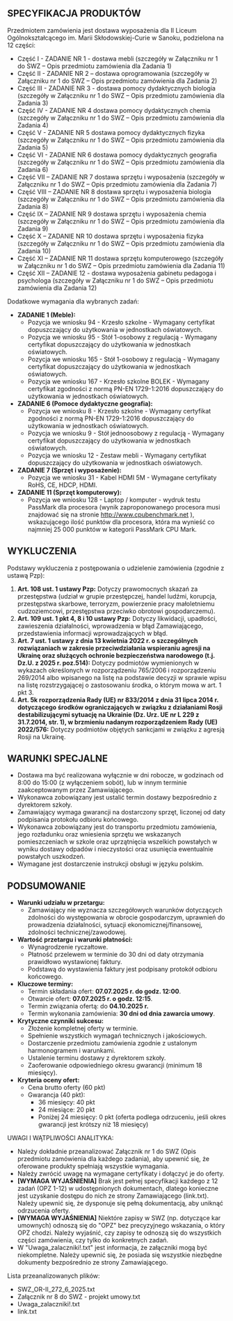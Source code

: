 ## SPECYFIKACJA PRODUKTÓW

Przedmiotem zamówienia jest dostawa wyposażenia dla II Liceum Ogólnokształcącego im. Marii Skłodowskiej-Curie w Sanoku, podzielona na 12 części:
*   Część I - ZADANIE NR 1 - dostawa mebli (szczegóły w Załączniku nr 1 do SWZ – Opis przedmiotu zamówienia dla Zadania 1)
*   Część II - ZADANIE NR 2 – dostawa oprogramowania (szczegóły w Załączniku nr 1 do SWZ – Opis przedmiotu zamówienia dla Zadania 2)
*   Część III - ZADANIE NR 3 - dostawa pomocy dydaktycznych biologia (szczegóły w Załączniku nr 1 do SWZ – Opis przedmiotu zamówienia dla Zadania 3)
*   Część IV - ZADANIE NR 4 dostawa pomocy dydaktycznych chemia (szczegóły w Załączniku nr 1 do SWZ – Opis przedmiotu zamówienia dla Zadania 4)
*   Część V - ZADANIE NR 5 dostawa pomocy dydaktycznych fizyka (szczegóły w Załączniku nr 1 do SWZ – Opis przedmiotu zamówienia dla Zadania 5)
*   Część VI - ZADANIE NR 6 dostawa pomocy dydaktycznych geografia (szczegóły w Załączniku nr 1 do SWZ – Opis przedmiotu zamówienia dla Zadania 6)
*   Część VII – ZADANIE NR 7 dostawa sprzętu i wyposażenia (szczegóły w Załączniku nr 1 do SWZ – Opis przedmiotu zamówienia dla Zadania 7)
*   Część VIII – ZADANIE NR 8 dostawa sprzętu i wyposażenia biologia (szczegóły w Załączniku nr 1 do SWZ – Opis przedmiotu zamówienia dla Zadania 8)
*   Część IX – ZADANIE NR 9 dostawa sprzętu i wyposażenia chemia (szczegóły w Załączniku nr 1 do SWZ – Opis przedmiotu zamówienia dla Zadania 9)
*   Część X – ZADANIE NR 10 dostawa sprzętu i wyposażenia fizyka (szczegóły w Załączniku nr 1 do SWZ – Opis przedmiotu zamówienia dla Zadania 10)
*   Część XI – ZADANIE NR 11 dostawa sprzętu komputerowego (szczegóły w Załączniku nr 1 do SWZ – Opis przedmiotu zamówienia dla Zadania 11)
*   Część XII – ZADANIE 12 - dostawa wyposażenia gabinetu pedagoga i psychologa (szczegóły w Załączniku nr 1 do SWZ – Opis przedmiotu zamówienia dla Zadania 12)

Dodatkowe wymagania dla wybranych zadań:

*   **ZADANIE 1 (Meble):**
    *   Pozycja we wniosku 94 - Krzesło szkolne - Wymagany certyfikat dopuszczający do użytkowania w jednostkach oświatowych.
    *   Pozycja we wniosku 95 - Stół 1-osobowy z regulacją - Wymagany certyfikat dopuszczający do użytkowania w jednostkach oświatowych.
    *   Pozycja we wniosku 165 - Stół 1-osobowy z regulacją - Wymagany certyfikat dopuszczający do użytkowania w jednostkach oświatowych.
    *   Pozycja we wniosku 167 - Krzesło szkolne BOLEK - Wymagany certyfikat zgodności z normą PN-EN 1729-1:2016 dopuszczający do użytkowania w jednostkach oświatowych.
*   **ZADANIE 6 (Pomoce dydaktyczne geografia):**
    *   Pozycja we wniosku 8 - Krzesło szkolne - Wymagany certyfikat zgodności z normą PN-EN 1729-1:2016 dopuszczający do użytkowania w jednostkach oświatowych.
    *   Pozycja we wniosku 9 - Stół jednoosobowy z regulacją - Wymagany certyfikat dopuszczający do użytkowania w jednostkach oświatowych.
    *   Pozycja we wniosku 12 - Zestaw mebli - Wymagany certyfikat dopuszczający do użytkowania w jednostkach oświatowych.
*   **ZADANIE 7 (Sprzęt i wyposażenie):**
    *   Pozycja we wniosku 31 - Kabel HDMI 5M - Wymagane certyfikaty RoHS, CE, HDCP, HDMI.
*   **ZADANIE 11 (Sprzęt komputerowy):**
    *   Pozycja we wniosku 128 - Laptop / komputer - wydruk testu PassMark dla procesora (wynik zaproponowanego procesora musi znajdować się na stronie http://www.cpubenchmark.net ), wskazującego ilość punktów dla procesora, która ma wynieść co najmniej 25 000 punktów w kategorii PassMark CPU Mark.

## WYKLUCZENIA

Podstawy wykluczenia z postępowania o udzielenie zamówienia (zgodnie z ustawą Pzp):

1.  **Art. 108 ust. 1 ustawy Pzp:** Dotyczy prawomocnych skazań za przestępstwa (udział w grupie przestępczej, handel ludźmi, korupcja, przestępstwa skarbowe, terroryzm, powierzenie pracy małoletniemu cudzoziemcowi, przestępstwa przeciwko obrotowi gospodarczemu).
2.  **Art. 109 ust. 1 pkt 4, 8 i 10 ustawy Pzp:** Dotyczy likwidacji, upadłości, zawieszenia działalności, wprowadzenia w błąd Zamawiającego, przedstawienia informacji wprowadzających w błąd.
3. **Art. 7 ust. 1 ustawy z dnia 13 kwietnia 2022 r. o szczególnych rozwiązaniach w zakresie przeciwdziałania wspieraniu agresji na Ukrainę oraz służących ochronie bezpieczeństwa narodowego (t.j. Dz.U. z 2025 r. poz.514):** Dotyczy podmiotów wymienionych w wykazach określonych w rozporządzeniu 765/2006 i rozporządzeniu 269/2014 albo wpisanego na listę na podstawie decyzji w sprawie wpisu na listę rozstrzygającej o zastosowaniu środka, o którym mowa w art. 1 pkt 3.
4. **Art. 5k rozporządzenia Rady (UE) nr 833/2014 z dnia 31 lipca 2014 r. dotyczącego środków ograniczających w związku z działaniami Rosji destabilizującymi sytuację na Ukrainie (Dz. Urz. UE nr L 229 z 31.7.2014, str. 1), w brzmieniu nadanym rozporządzeniem Rady (UE) 2022/576:** Dotyczy podmiotów objętych sankcjami w związku z agresją Rosji na Ukrainę.

## WARUNKI SPECJALNE

*   Dostawa ma być realizowana wyłącznie w dni robocze, w godzinach od 8:00 do 15:00 (z wyłączeniem sobót), lub w innym terminie zaakceptowanym przez Zamawiającego.
*   Wykonawca zobowiązany jest ustalić termin dostawy bezpośrednio z dyrektorem szkoły.
*   Zamawiający wymaga gwarancji na dostarczony sprzęt, liczonej od daty podpisania protokołu odbioru końcowego.
*   Wykonawca zobowiązany jest do transportu przedmiotu zamówienia, jego rozładunku oraz wniesienia sprzętu we wskazanych pomieszczeniach w szkole oraz uprzątnięcia wszelkich powstałych w wyniku dostawy odpadów i nieczystości oraz usunięcia ewentualnie powstałych uszkodzeń.
*   Wymagane jest dostarczenie instrukcji obsługi w języku polskim.

## PODSUMOWANIE

*   **Warunki udziału w przetargu:**
    *   Zamawiający nie wyznacza szczegółowych warunków dotyczących zdolności do występowania w obrocie gospodarczym, uprawnień do prowadzenia działalności, sytuacji ekonomicznej/finansowej, zdolności technicznej/zawodowej.
*   **Wartość przetargu i warunki płatności:**
    *   Wynagrodzenie ryczałtowe.
    *   Płatność przelewem w terminie do 30 dni od daty otrzymania prawidłowo wystawionej faktury.
    *   Podstawą do wystawienia faktury jest podpisany protokół odbioru końcowego.
*   **Kluczowe terminy:**
    *   Termin składania ofert: **07.07.2025 r. do godz. 12:00**.
    *   Otwarcie ofert: **07.07.2025 r. o godz. 12:15**.
    *   Termin związania ofertą: do **04.10.2025 r.**
    *   Termin wykonania zamówienia: **30 dni od dnia zawarcia umowy**.
*   **Krytyczne czynniki sukcesu:**
    *   Złożenie kompletnej oferty w terminie.
    *   Spełnienie wszystkich wymagań technicznych i jakościowych.
    *   Dostarczenie przedmiotu zamówienia zgodnie z ustalonym harmonogramem i warunkami.
    *   Ustalenie terminu dostawy z dyrektorem szkoły.
    *   Zaoferowanie odpowiedniego okresu gwarancji (minimum 18 miesięcy).
*   **Kryteria oceny ofert:**
    *   Cena brutto oferty (60 pkt)
    *   Gwarancja (40 pkt):
        *   36 miesięcy: 40 pkt
        *   24 miesiące: 20 pkt
        *   Poniżej 24 miesięcy: 0 pkt (oferta podlega odrzuceniu, jeśli okres gwarancji jest krótszy niż 18 miesięcy)

UWAGI I WĄTPLIWOŚCI ANALITYKA:

*   Należy dokładnie przeanalizować Załącznik nr 1 do SWZ (Opis przedmiotu zamówienia dla każdego zadania), aby upewnić się, że oferowane produkty spełniają wszystkie wymagania.
*   Należy zwrócić uwagę na wymagane certyfikaty i dołączyć je do oferty.
*   **[WYMAGA WYJAŚNIENIA]** Brak jest pełnej specyfikacji każdego z 12 zadań (OPZ 1-12) w udostępnionych dokumentach, dlatego konieczne jest uzyskanie dostępu do nich ze strony Zamawiającego (link.txt). Należy upewnić się, że dysponuje się pełną dokumentacją, aby uniknąć odrzucenia oferty.
*   **[WYMAGA WYJAŚNIENIA]** Niektóre zapisy w SWZ (np. dotyczące kar umownych) odnoszą się do "OPZ" bez precyzyjnego wskazania, o który OPZ chodzi. Należy wyjaśnić, czy zapisy te odnoszą się do wszystkich części zamówienia, czy tylko do konkretnych zadań.
*   W "Uwaga_zalaczniki!.txt" jest informacja, że załączniki mogą być niekompletne. Należy upewnić się, że posiada się wszystkie niezbędne dokumenty bezpośrednio ze strony Zamawiającego.

Lista przeanalizowanych plików:

*   SWZ_OR-II_272_6_2025.txt
*   Załącznik nr 8 do SWZ - projekt umowy.txt
*   Uwaga_zalaczniki!.txt
*   link.txt
